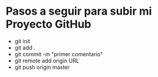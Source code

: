 # Pasos a seguir para subir mi Proyecto GitHub
   
   - git init
   - git add .
   - git commit -m "primer comentario"
   - git remote add origin URL
   - git push origin master
